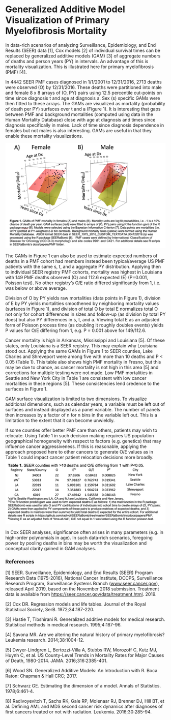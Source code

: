 # Generalized Additive Model Visualization of Primary Myelofibrosis Mortality 
In data-rich scenarios of analyzing Surveillance, Epidemiology, and End Results (SEER) data [1], Cox models [2] of individual survival times can be replaced by generalized additive models (GAM) [3] of aggregate numbers of deaths and person years (PY) in intervals. An advantage of this is mortality visualization. This is illustrated here for primary myelofibrosis (PMF) [4]. 

In 4442 SEER PMF cases diagnosed in 1/1/2001 to 12/31/2016, 2713 deaths were observed (O) by 12/31/2016. These deaths were partitioned into male and female 8 x 8 arrays of (O, PY) pairs using 12.5 percentile cut-points on time since diagnosis t and age at diagnosis a. Sex (s) specific GAMs were then fitted to these arrays. The GAMs are visualized as mortality (probability of death per PY) surfaces over t and a (Figure 1). It is interesting that gaps between PMF and background mortalities (computed using data in the Human Mortality Database) close with age at diagnosis and times since diagnosis specifically in males.  Lack of time since diagnosis dependence in females but not males is also interesting. GAMs are useful in that they enable these mortality visualizations.

![](../docs/pmfFigure1.png)

The GAMs in Figure 1 can also be used to estimate expected numbers of deaths in a PMF cohort had members instead been typical/average US PMF patients with the same s, t, and a aggregate PY distribution. Applying then to individual SEER registry PMF cohorts, mortality was highest in Louisiana with 149 PMF deaths observed (O) and 112.6 expected (E) (P=0.001, Poisson test). No other registry’s O/E ratio differed significantly from 1, i.e. was below or above average.  

Division of O by PY yields raw mortalities (data points in Figure 1), division of E by PY yields mortalities smoothened by neighboring mortality values (surfaces in Figure 1), and division of total O by total E normalizes total O not only for cohort differences in sizes and follow-up (as division by total PY does) but also PY differences in s, t, and a. Viewing total E as an adjusted form of Poisson process time (as doubling it roughly doubles events) yields P values for O/E differing from 1, e.g. P = 0.001 above for 149/112.6. 

Cancer mortality is high in Arkansas, Mississippi and Louisiana [5]. Of these states, only Louisiana is a SEER registry. This may explain why Louisiana stood out. Applying the same GAMs in Figure 1 to SEER counties, Lake Charles and Shreveport were among five with more than 10 deaths and P < 0.05 (Table 1). This table also shows high PMF mortality in Fresno, but this may be due to chance, as cancer mortality is not high in this area [5] and corrections for multiple testing were not made.  Low PMF mortalities in Seattle and New York City in Table 1 are consistent with low cancer mortalities in these regions [5]. These consistencies lend credence to the surfaces in Figure 1. 


GAM surface visualization is limited to two dimensions. To visualize additional dimensions, such as calendar years, a variable must be left out of surfaces and instead displayed as a panel variable. The number of panels then increases by a factor of n for n bins in the variable left out. This is a limitation to the extent that it can become unwieldly. 

If some counties offer better PMF care than others, patients may wish to relocate. Using Table 1 in such decision making requires US population geographical homogeneity with respect to factors (e.g. genetics) that may influence cancer aggressiveness. If this is reasonable, applying the approach proposed here to other cancers to generate O/E values as in Table 1 could impact cancer patient relocation decisions more broadly.  
![](../docs/pmfTable1.png)

In Cox SEER analyses, significance often arises in many parameters (e.g. in high-order polynomials in age).  In such data-rich scenarios, foregoing power by pooling deaths in bins may be worth the visualization and conceptual clarity gained in GAM analyses.    


### References

[1] SEER. Surveillance, Epidemiology, and End Results (SEER) Program Research Data (1975-2016), National Cancer Institute, DCCPS, Surveillance Research Program, Surveillance Systems Branch (www.seer.cancer.gov), released April 2019, based on the November 2018 submission. Treatment data is available from https://seer.cancer.gov/data/treatment.html. 2019.

[2] Cox DR. Regression models and life tables. Journal of the Royal Statistical Society, SerB. 1972;34:187-220.

[3] Hastie T, Tibshirani R. Generalized additive models for medical research. Statistical methods in medical research. 1995;4:187-96.

[4] Savona MR. Are we altering the natural history of primary myelofibrosis? Leukemia research. 2014;38:1004-12.

[5] Dwyer-Lindgren L, Bertozzi-Villa A, Stubbs RW, Morozoff C, Kutz MJ, Huynh C, et al. US County-Level Trends in Mortality Rates for Major Causes of Death, 1980-2014. JAMA. 2016;316:2385-401.

[6] Wood SN. Generalized Additive Models: An Introduction with R. Boca Raton: Chapman & Hall CRC; 2017.

[7] Schwarz GE. Estimating the dimension of a model. Annals of Statistics. 1978;6:461-4.

[8] Radivoyevitch T, Sachs RK, Gale RP, Molenaar RJ, Brenner DJ, Hill BT, et al. Defining AML and MDS second cancer risk dynamics after diagnoses of first cancers treated or not with radiation. Leukemia. 2016;30:285-94.


